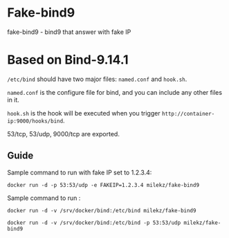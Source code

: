 # Fake-bind9
fake-bind9 - bind9 that answer with fake IP

# Based on Bind-9.14.1

`/etc/bind` should have two major files: `named.conf` and `hook.sh`.

`named.conf` is the configure file for bind, and you can include any other
files in it.

`hook.sh` is the hook will be executed when you trigger
`http://container-ip:9000/hooks/bind`.

53/tcp, 53/udp, 9000/tcp are exported.

## Guide

Sample command to run with fake IP set to 1.2.3.4:

```
docker run -d -p 53:53/udp -e FAKEIP=1.2.3.4 milekz/fake-bind9
```
Sample command to run :

```
docker run -d -v /srv/docker/bind:/etc/bind milekz/fake-bind9

docker run -d -v /srv/docker/bind:/etc/bind -p 53:53/udp milekz/fake-bind9
```


